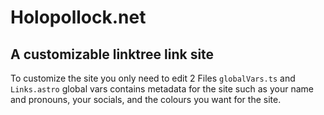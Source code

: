 # Holopollock.net

## A customizable linktree link site

To customize the site you only need to edit 2 Files `globalVars.ts` and `Links.astro`
global vars contains metadata for the site such as your name and pronouns, your socials, and the colours you want for the site.
